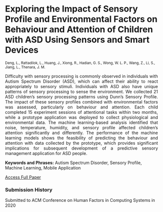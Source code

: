 # **Exploring the Impact of Sensory Profile and Environmental Factors on Behaviour and Attention of Children with ASD Using Sensors and Smart Devices**

<sup>Deng, L., Rattadilok, L., Huang, J., Xiong, R., Hadian, G. S., Wong, W. L. P., Wang, Z., Li, S., Jiang, L.,
Thenara, J. M.</sup>

<p style='text-align: justify;'>Difficulty with sensory processing is commonly observed in individuals with Autism Spectrum Disorder (ASD), which can
affect their ability to react appropriately to sensory stimuli. Individuals with ASD also have unique patterns of sensory
processing to sense the environment. We collected 21 ASD children’s sensory processing patterns using Dunn’s Sensory
Profile. The impact of these sensory profiles combined with environmental factors was assessed, particularly on behaviour
and attention. Each child completed 15 experiment sessions of attentional tasks within two months, while a prototype
application was deployed to collect physiological and environmental data. The machine learning-based analysis identified
that noise, temperature, humidity, and sensory profile affected children’s attention significantly and differently. The
performance of the machine learning models shows the feasibility of predicting the behaviour and attention with data
collected by the prototype, which provides significant implications for subsequent development of a predictive sensory
management application for ASD people. </p>

**Keywords and Phrases:** Autism Spectrum Disorder, Sensory Profile, Machine Learning, Mobile Application

<a href="https://jouyinhuang.github.io/publication/resources/submission-manuscript.pdf" target="_blank">Access Full Paper</a>

### Submission History

Submitted to ACM Conference on Human Factors in Computing Systems in 2020
